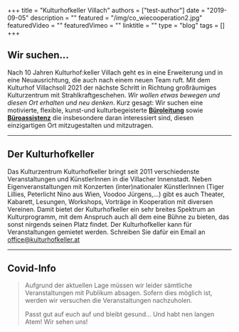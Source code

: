 +++
title = "Kulturhofkeller Villach"
authors = ["test-author"]
date = "2019-09-05"
description = ""
featured = "/img/co_wiecooperation2.jpg"
featuredVideo = ""
featuredVimeo = ""
linktitle = ""
type = "blog"
tags = []
+++

## Wir suchen...

Nach 10 Jahren Kulturhof:keller Villach geht es in eine Erweiterung und in eine Neuausrichtung, die auch nach einem neuen Team ruft. Mit dem Kulturhof Villachsoll 2021 der nächste Schritt in Richtung großräumiges Kulturzentrum mit Strahlkraftgeschehen. *Wir wollen etwas bewegen und diesen Ort erhalten und neu denken*. Kurz gesagt: Wir suchen eine motivierte, flexible, kunst-und kulturbegeisterte [**Büroleitung**](https://www.dropbox.com/s/yhg2hq23nbdluhh/KuHof_Ausschreibung%20B%C3%BCroleitung%202021.pdf?dl=0) sowie [**Büroassistenz**](https://www.dropbox.com/s/ubyjz49eznzhjkn/KuHof_Ausschreibung%20B%C3%BCroassistenz%202021.pdf?dl=0)  die insbesondere daran interessiert sind, diesen einzigartigen Ort mitzugestalten und mitzutragen. 

---

## Der Kulturhofkeller

Das Kulturzentrum Kulturhofkeller bringt seit 2011 verschiedenste Veranstaltungen und KünstlerInnen in die Villacher Innenstadt. Neben Eigenveranstaltungen mit Konzerten (inter)nationaler KünstlerInnen (Tiger Lillies, Peterlicht Nino aus Wien, Voodoo Jürgens,...) gibt es auch Theater, Kabarett, Lesungen, Workshops, Vorträge in Kooperation mit diversen Vereinen. Damit bietet der Kulturhofkeller ein sehr breites Spektrum an Kulturprogramm, mit dem Anspruch auch all dem eine Bühne zu bieten, das sonst nirgends seinen Platz findet. Der Kulturhofkeller kann für Veranstaltungen gemietet werden. Schreiben Sie dafür ein Email an [office@kulturhofkeller.at](mailto:office@kulturhofkeller.at)

--- 
## Covid-Info

> Aufgrund der aktuellen Lage müssen wir leider sämtliche Veranstaltungen mit Publikum absagen. Sofern dies möglich ist, werden wir versuchen die Veranstaltungen nachzuholen.
>
> Passt gut auf euch auf und bleibt gesund… Und habt nen langen Atem! Wir sehen uns!